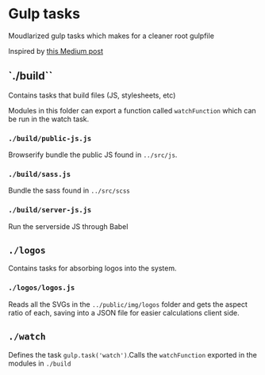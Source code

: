 # Gulp tasks

Moudlarized gulp tasks which makes for a cleaner root gulpfile

Inspired by [this Medium post](https://medium.com/@_rywar/spreading-gulp-tasks-into-multiple-files-2f63d8c959d5)


## `./build``
Contains tasks that build files (JS, stylesheets, etc)

Modules in this folder can export a function called `watchFunction` which can be run in the watch task.

### `./build/public-js.js`
Browserify bundle the public JS found in `../src/js`.

### `./build/sass.js`
Bundle the sass found in `../src/scss`

### `./build/server-js.js`
Run the serverside JS through Babel

## `./logos`
Contains tasks for absorbing logos into the system.

### `./logos/logos.js`
Reads all the SVGs in the `../public/img/logos` folder and gets the aspect ratio of each, saving into a JSON file for easier calculations client side.

## `./watch`
Defines the task `gulp.task('watch')`.Calls the `watchFunction` exported in the modules in `./build`
